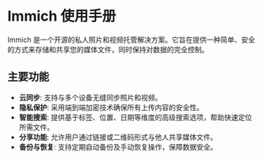 # Immich 使用手册

Immich 是一个开源的私人照片和视频托管解决方案。它旨在提供一种简单、安全的方式来存储和共享您的媒体文件，同时保持对数据的完全控制。

## 主要功能

- **云同步**: 支持与多个设备无缝同步照片和视频。
- **隐私保护**: 采用端到端加密技术确保所有上传内容的安全性。
- **智能搜索**: 提供基于标签、位置、日期等维度的高级搜索选项，帮助快速定位所需文件。
- **分享功能**: 允许用户通过链接或二维码形式与他人共享媒体文件。
- **备份与恢复**: 支持定期自动备份及手动恢复操作，保障数据安全。
